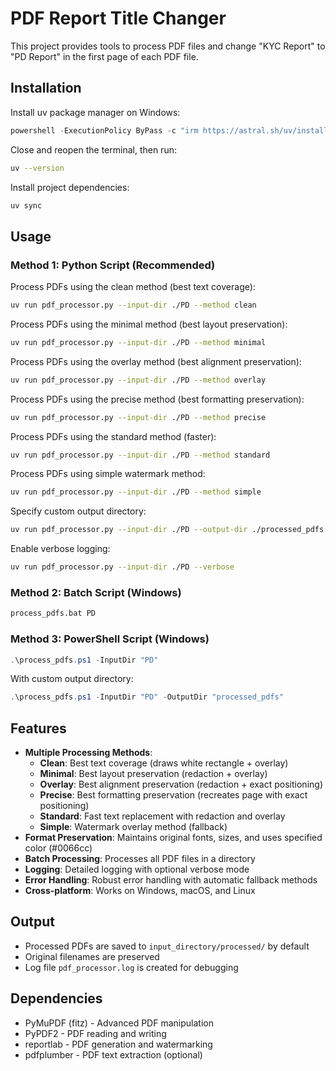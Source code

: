 # PDF Report Title Changer

This project provides tools to process PDF files and change "KYC Report" to "PD Report" in the first page of each PDF file.

## Installation

Install uv package manager on Windows:
```powershell
powershell -ExecutionPolicy ByPass -c "irm https://astral.sh/uv/install.ps1 | iex"
```

Close and reopen the terminal, then run:
```bash
uv --version
```

Install project dependencies:
```bash
uv sync
```

## Usage

### Method 1: Python Script (Recommended)

Process PDFs using the clean method (best text coverage):
```bash
uv run pdf_processor.py --input-dir ./PD --method clean
```

Process PDFs using the minimal method (best layout preservation):
```bash
uv run pdf_processor.py --input-dir ./PD --method minimal
```

Process PDFs using the overlay method (best alignment preservation):
```bash
uv run pdf_processor.py --input-dir ./PD --method overlay
```

Process PDFs using the precise method (best formatting preservation):
```bash
uv run pdf_processor.py --input-dir ./PD --method precise
```

Process PDFs using the standard method (faster):
```bash
uv run pdf_processor.py --input-dir ./PD --method standard
```

Process PDFs using simple watermark method:
```bash
uv run pdf_processor.py --input-dir ./PD --method simple
```

Specify custom output directory:
```bash
uv run pdf_processor.py --input-dir ./PD --output-dir ./processed_pdfs
```

Enable verbose logging:
```bash
uv run pdf_processor.py --input-dir ./PD --verbose
```

### Method 2: Batch Script (Windows)

```cmd
process_pdfs.bat PD
```

### Method 3: PowerShell Script (Windows)

```powershell
.\process_pdfs.ps1 -InputDir "PD"
```

With custom output directory:
```powershell
.\process_pdfs.ps1 -InputDir "PD" -OutputDir "processed_pdfs"
```

## Features

- **Multiple Processing Methods**: 
  - **Clean**: Best text coverage (draws white rectangle + overlay)
  - **Minimal**: Best layout preservation (redaction + overlay)
  - **Overlay**: Best alignment preservation (redaction + exact positioning)
  - **Precise**: Best formatting preservation (recreates page with exact positioning)
  - **Standard**: Fast text replacement with redaction and overlay
  - **Simple**: Watermark overlay method (fallback)
- **Format Preservation**: Maintains original fonts, sizes, and uses specified color (#0066cc)
- **Batch Processing**: Processes all PDF files in a directory
- **Logging**: Detailed logging with optional verbose mode
- **Error Handling**: Robust error handling with automatic fallback methods
- **Cross-platform**: Works on Windows, macOS, and Linux

## Output

- Processed PDFs are saved to `input_directory/processed/` by default
- Original filenames are preserved
- Log file `pdf_processor.log` is created for debugging

## Dependencies

- PyMuPDF (fitz) - Advanced PDF manipulation
- PyPDF2 - PDF reading and writing
- reportlab - PDF generation and watermarking
- pdfplumber - PDF text extraction (optional)


